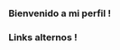 ### Bienvenido a mi perfil !

<!--
Soy Desarrollador Web Front End, actualmente me encuentro desarrollando tanto en Javascript vanilla como en React JS y aprendiendo tecnologías Web como AXIOS, Vite, Astro entre otras más.

![image](https://user-images.githubusercontent.com/61190770/214065102-d1c40d85-225b-4bb5-b45d-26c0b238685b.png)

- 👯 Actualmente me encuentro en busca de proyectos colaborativos y mi primer trabajo en la industria IT.

- 📫 Contactame: [...](https://ivan-ledesma.github.io/Portfolio/)

- ⚡ dato curioso: Soy Amante de los videojuegos :D
-->

### Links alternos !
<!-- 
 - LinkedIn : https://www.linkedin.com/in/ivan-doledesma/
 - Instagram : https://www.instagram.com/ivan_doledesma/
-->
